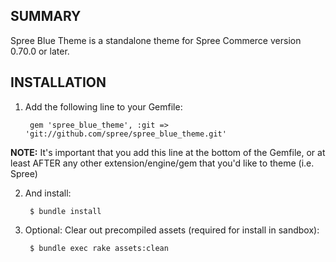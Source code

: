 ## SUMMARY

Spree Blue Theme is a standalone theme for Spree Commerce version 0.70.0 or later.

## INSTALLATION

1. Add the following line to your Gemfile:

        gem 'spree_blue_theme', :git => 'git://github.com/spree/spree_blue_theme.git'

**NOTE:** It's important that you add this line at the bottom of the Gemfile, or at least AFTER any other extension/engine/gem that you'd like to theme (i.e. Spree)

2. And install:

        $ bundle install

3. Optional: Clear out precompiled assets (required for install in sandbox):

        $ bundle exec rake assets:clean

